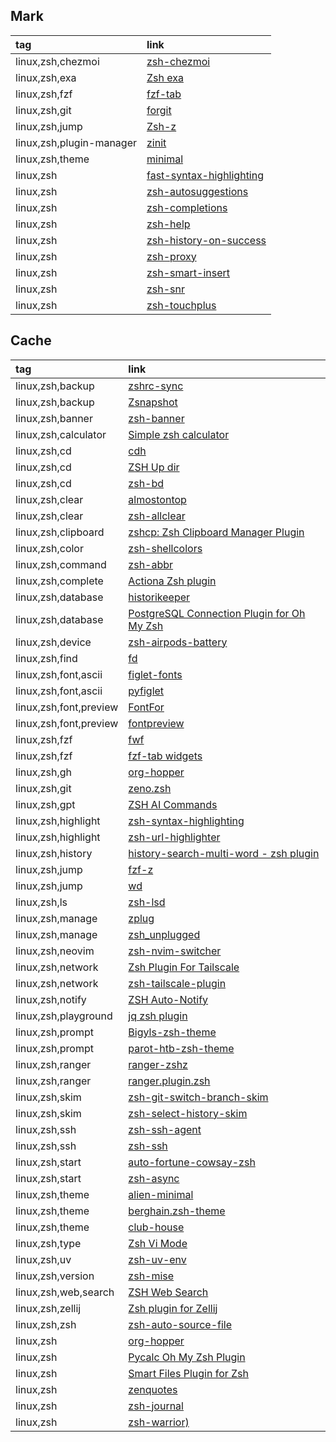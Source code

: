 ## Mark

|tag|link|
|:-|:-|
|linux,zsh,chezmoi|[zsh-chezmoi](https://github.com/mass8326/zsh-chezmoi)|
|linux,zsh,exa|[Zsh exa](https://github.com/zplugin/zsh-exa)|
|linux,zsh,fzf|[fzf-tab](https://github.com/Aloxaf/fzf-tab)|
|linux,zsh,git|[forgit](https://github.com/wfxr/forgit)|
|linux,zsh,jump|[Zsh-z](https://github.com/agkozak/zsh-z)|
|linux,zsh,plugin-manager|[zinit](https://github.com/zdharma-continuum/zinit)|
|linux,zsh,theme|[minimal](https://github.com/subnixr/minimal)|
|linux,zsh|[fast-syntax-highlighting](https://github.com/zdharma-continuum/fast-syntax-highlighting)|
|linux,zsh|[zsh-autosuggestions](https://github.com/zsh-users/zsh-autosuggestions)|
|linux,zsh|[zsh-completions](https://github.com/zsh-users/zsh-completions)|
|linux,zsh|[zsh-help](https://github.com/Freed-Wu/zsh-help)|
|linux,zsh|[zsh-history-on-success](https://github.com/nyoungstudios/zsh-history-on-success)|
|linux,zsh|[zsh-proxy](https://github.com/SukkaW/zsh-proxy)|
|linux,zsh|[zsh-smart-insert](https://github.com/lgdevlop/zsh-smart-insert)|
|linux,zsh|[zsh-snr](https://github.com/raisedadead/zsh-snr)|
|linux,zsh|[zsh-touchplus](https://github.com/raisedadead/zsh-touchplus)|

## Cache

|tag|link|
|:-|:-|
|linux,zsh,backup|[zshrc-sync](https://github.com/Skylor-Tang/zshrc-sync)|
|linux,zsh,backup|[Zsnapshot](https://github.com/zdharma-continuum/zsnapshot)|
|linux,zsh,banner|[zsh-banner](https://github.com/drkhsh/zsh-banner)|
|linux,zsh,calculator|[Simple zsh calculator](https://github.com/arzzen/calc.plugin.zsh)|
|linux,zsh,cd|[cdh](https://github.com/johncassol/cdh)|
|linux,zsh,cd|[ZSH Up dir](https://github.com/sgpthomas/zsh-up-dir)|
|linux,zsh,cd|[zsh-bd](https://github.com/Tarrasch/zsh-bd)|
|linux,zsh,clear|[almostontop](https://github.com/Valiev/almostontop)|
|linux,zsh,clear|[zsh-allclear](https://github.com/givensuman/zsh-allclear)|
|linux,zsh,clipboard|[zshcp: Zsh Clipboard Manager Plugin](https://github.com/soup-ms/zshcp)|
|linux,zsh,color|[zsh-shellcolors](https://github.com/SaltedBlowfish/zsh-shellcolor)|
|linux,zsh,command|[zsh-abbr](https://github.com/olets/zsh-abbr)|
|linux,zsh,complete|[Actiona Zsh plugin](https://github.com/matthieusb/act)|
|linux,zsh,database|[historikeeper](https://github.com/stiliajohny/historikeeper)|
|linux,zsh,database|[PostgreSQL Connection Plugin for Oh My Zsh](https://github.com/ruslan-korneev/pgconnect-zsh)|
|linux,zsh,device|[zsh-airpods-battery](https://github.com/A-delta/zsh-airpods-battery)|
|linux,zsh,find|[fd](https://github.com/aubreypwd/zsh-plugin-fd)|
|linux,zsh,font,ascii|[figlet-fonts](https://github.com/xero/figlet-fonts)|
|linux,zsh,font,ascii|[pyfiglet](https://github.com/pwaller/pyfiglet)|
|linux,zsh,font,preview|[FontFor](https://github.com/7sDream/fontfor)|
|linux,zsh,font,preview|[fontpreview](https://github.com/sdushantha/fontpreview)|
|linux,zsh,fzf|[fwf](https://github.com/ckp95/fwf)|
|linux,zsh,fzf|[fzf-tab widgets](https://github.com/tom-power/fzf-tab-widgets)|
|linux,zsh,gh|[org-hopper](https://github.com/hjdarnel/org-hopper)|
|linux,zsh,git|[zeno.zsh](https://github.com/yuki-yano/zeno.zsh)|
|linux,zsh,gpt|[ZSH AI Commands](https://github.com/muePatrick/zsh-ai-commands)|
|linux,zsh,highlight|[zsh-syntax-highlighting](https://github.com/zsh-users/zsh-syntax-highlighting)|
|linux,zsh,highlight|[zsh-url-highlighter](https://github.com/ascii-soup/zsh-url-highlighter)|
|linux,zsh,history|[history-search-multi-word - zsh plugin](https://github.com/zdharma-continuum/history-search-multi-word)|
|linux,zsh,jump|[fzf-z](https://github.com/andrewferrier/fzf-z)|
|linux,zsh,jump|[wd](https://github.com/mfaerevaag/wd)|
|linux,zsh,ls|[zsh-lsd](https://github.com/wintermi/zsh-lsd)|
|linux,zsh,manage|[zplug](https://github.com/zplug/zplug)|
|linux,zsh,manage|[zsh_unplugged](https://github.com/mattmc3/zsh_unplugged)|
|linux,zsh,neovim|[zsh-nvim-switcher](https://github.com/dacarey/zsh-nvim-switcher)|
|linux,zsh,network|[Zsh Plugin For Tailscale](https://github.com/hsrzq/PluginForTailscale)|
|linux,zsh,network|[zsh-tailscale-plugin](https://github.com/HeroesLament/zsh-tailscale-plugin)|
|linux,zsh,notify|[ZSH Auto-Notify](https://github.com/MichaelAquilina/zsh-auto-notify)|
|linux,zsh,playground|[jq zsh plugin](https://github.com/unixorn/awesome-zsh-plugins)|
|linux,zsh,prompt|[Bigyls-zsh-theme](https://github.com/Bigyls/Bigyls-zsh-theme)|
|linux,zsh,prompt|[parot-htb-zsh-theme](https://github.com/Lloyd-Leo/parrot-htb-zsh-theme)|
|linux,zsh,ranger|[ranger-zshz](https://github.com/rc2dev/ranger-zshz)|
|linux,zsh,ranger|[ranger.plugin.zsh](https://github.com/NiziL/ranger.plugin.zsh)|
|linux,zsh,skim|[zsh-git-switch-branch-skim](https://github.com/okhiroyuki/zsh-git-switch-branch-skim)|
|linux,zsh,skim|[zsh-select-history-skim](https://github.com/okhiroyuki/zsh-select-history-skim)|
|linux,zsh,ssh|[zsh-ssh-agent](https://github.com/twfksh/zsh-ssh-agent)|
|linux,zsh,ssh|[zsh-ssh](https://github.com/sunlei/zsh-ssh)|
|linux,zsh,start|[auto-fortune-cowsay-zsh](https://github.com/babasbot/auto-fortune-cowsay-zsh)|
|linux,zsh,start|[zsh-async](https://github.com/mafredri/zsh-async)|
|linux,zsh,theme|[alien-minimal](https://github.com/eendroroy/alien-minimal)|
|linux,zsh,theme|[berghain.zsh-theme](https://github.com/meshkinyar/berghain.zsh-theme)|
|linux,zsh,theme|[club-house](https://github.com/skippyr/club-house)|
|linux,zsh,type|[Zsh Vi Mode](https://github.com/jeffreytse/zsh-vi-mode)|
|linux,zsh,uv|[zsh-uv-env](https://github.com/matthiasha/zsh-uv-env)|
|linux,zsh,version|[zsh-mise](https://github.com/wintermi/zsh-mise)|
|linux,zsh,web,search|[ZSH Web Search](https://github.com/GowayLee/zsh_web_search)|
|linux,zsh,zellij|[Zsh plugin for Zellij](https://codeberg.org/tranzystorekk/zellij.zsh)|
|linux,zsh,zsh|[zsh-auto-source-file](https://github.com/maximux13/zsh-auto-source-file)|
|linux,zsh|[org-hopper](https://github.com/hjdarnel/org-hopper)|
|linux,zsh|[Pycalc Oh My Zsh Plugin](https://github.com/alalik/pycalc)|
|linux,zsh|[Smart Files Plugin for Zsh](https://github.com/vxfemboy/zsh-smart-files)|
|linux,zsh|[zenquotes](https://github.com/Dhaiwat10/zenquotes)|
|linux,zsh|[zsh-journal](https://github.com/onurhanak/zsh-journal)|
|linux,zsh|[zsh-warrior)](https://github.com/OfferPi/zsh-warrior)|
